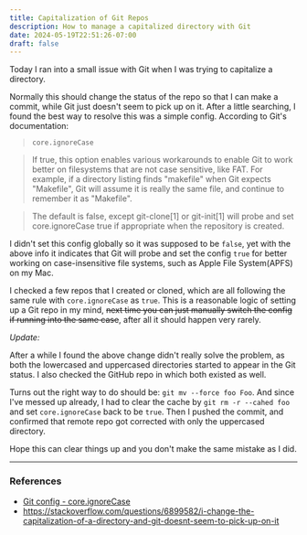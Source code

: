 ```yaml
---
title: Capitalization of Git Repos
description: How to manage a capitalized directory with Git
date: 2024-05-19T22:51:26-07:00
draft: false
---
```


Today I ran into a small issue with Git when I was trying to capitalize a directory.

Normally this should change the status of the repo so that I can make a commit, while Git just doesn't seem to pick up on it. After a little searching, I found the best way to resolve this was a simple config. According to Git's documentation:

> `core.ignoreCase`

> If true, this option enables various workarounds to enable Git to work better on filesystems that are not case sensitive, like FAT. For example, if a directory listing finds "makefile" when Git expects "Makefile", Git will assume it is really the same file, and continue to remember it as "Makefile".

> The default is false, except git-clone[1] or git-init[1] will probe and set core.ignoreCase true if appropriate when the repository is created.

I didn't set this config globally so it was supposed to be `false`, yet with the above info it indicates that Git will probe and set the config `true` for better working on case-insensitive file systems, such as Apple File System(APFS) on my Mac.

I checked a few repos that I created or cloned, which are all following the same rule with `core.ignoreCase` as `true`. This is a reasonable logic of setting up a Git repo in my mind, ~~next time you can just manually switch the config if running into the same case~~, after all it should happen very rarely.

_Update:_

After a while I found the above change didn't really solve the problem, as both the lowercased and uppercased directories started to appear in the Git status. I also checked the GitHub repo in which both existed as well.

Turns out the right way to do should be: `git mv --force foo Foo`. And since I've messed up already, I had to clear the cache by `git rm -r --cahed foo` and set `core.ignoreCase` back to be `true`. Then I pushed the commit, and confirmed that remote repo got corrected with only the uppercased directory.

Hope this can clear things up and you don't make the same mistake as I did.

---

### References

- [Git config - core.ignoreCase](https://www.git-scm.com/docs/git-config/2.14.6#Documentation/git-config.txt-coreignoreCase)
- https://stackoverflow.com/questions/6899582/i-change-the-capitalization-of-a-directory-and-git-doesnt-seem-to-pick-up-on-it
